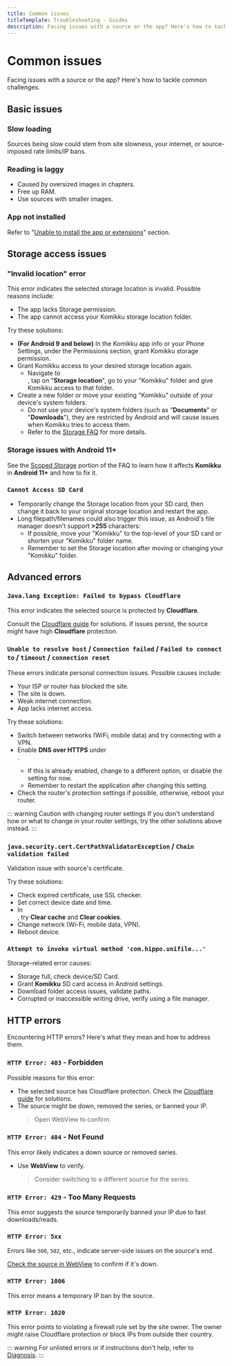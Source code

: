 ```yaml
---
title: Common issues
titleTemplate: Troubleshooting - Guides
description: Facing issues with a source or the app? Here's how to tackle common challenges.
---
```


# Common issues

Facing issues with a source or the app?
Here's how to tackle common challenges.

## Basic issues

### Slow loading
Sources being slow could stem from site slowness, your internet, or source-imposed rate limits/IP bans.

### Reading is laggy
* Caused by oversized images in chapters.
* Free up RAM.
* Use sources with smaller images.

### App not installed
Refer to "[Unable to install the app or extensions](/docs/guides/troubleshooting/#app-or-extension-installation-issues)" section.

## Storage access issues

### "Invalid location" error
This error indicates the selected storage location is invalid. Possible reasons include:
* The app lacks Storage permission.
* The app cannot access your Komikku storage location folder.

Try these solutions:
* **(For Android 9 and below)** In the Komikku app info or your Phone Settings, under the Permissions section, grant Komikku storage permission.
* Grant Komikku access to your desired storage location again.
  * Navigate to <nav to="data-and-storage">, tap on "**Storage location**", go to your "Komikku" folder and give Komikku access to that folder.
* Create a new folder or move your existing "Komikku" outside of your device's system folders.
  * Do not use your device's system folders (such as "**Documents**" or "**Downloads**"), they are restricted by Android and will cause issues when Komikku tries to access them.
  * Refer to the [Storage FAQ](/docs/faq/storage) for more details.

### Storage issues with Android 11+
See the [Scoped Storage](/docs/faq/storage#scoped-storage) portion of the FAQ to learn how it affects **Komikku** in **Android 11+** and how to fix it.

### `Cannot Access SD Card`
* Temporarily change the Storage location from your SD card, then change it back to your original storage location and restart the app.
* Long filepath/filenames could also trigger this issue, as Android's file manager doesn't support **>255** characters:
  * If possible, move your "Komikku" to the top-level of your SD card or shorten your "Komikku" folder name.
  * Remember to set the Storage location after moving or changing your "Komikku" folder.

## Advanced errors

### `Java.lang Exception: Failed to bypass Cloudflare`
This error indicates the selected source is protected by **Cloudflare**.

Consult the [Cloudflare guide](/docs/guides/troubleshooting/#cloudflare) for solutions.
If issues persist, the source might have high **Cloudflare** protection.

### `Unable to resolve host` / `Connection failed` / `Failed to connect to` / `timeout` / `connection reset`
These errors indicate personal connection issues. Possible causes include:

* Your ISP or router has blocked the site.
* The site is down.
* Weak internet connection.
* App lacks internet access.

Try these solutions:

* Switch between networks (WiFi, mobile data) and try connecting with a VPN.
* Enable **DNS over HTTPS** under <nav to="advanced">.
  * If this is already enabled, change to a different option, or disable the setting for now.
  * Remember to restart the application after changing this setting.
* Check the router's protection settings if possible, otherwise, reboot your router.

::: warning Caution with changing router settings
If you don't understand how or what to change in your router settings, try the other solutions above instead.
:::

### `java.security.cert.CertPathValidatorException` / `Chain validation failed`
Validation issue with source's certificate.

Try these solutions:

* Check expired certificate, use SSL checker.
* Set correct device date and time.
* In <nav to="advanced">, try **Clear cache** and **Clear cookies**.
* Change network (Wi-Fi, mobile data, VPN).
* Reboot device.

### `Attempt to invoke virtual method 'com.hippo.unifile...'`

Storage-related error causes:

* Storage full, check device/SD Card.
* Grant **Komikku** SD card access in Android settings.
* Download folder access issues, validate paths.
* Corrupted or inaccessible writing drive, verify using a file manager.

## HTTP errors
Encountering HTTP errors? Here's what they mean and how to address them.

### `HTTP Error: 403` - Forbidden
Possible reasons for this error:
* The selected source has Cloudflare protection. Check the [Cloudflare guide](/docs/guides/troubleshooting/#cloudflare) for solutions.
* The source might be down, removed the series, or banned your IP.
  > Open WebView to confirm.

### `HTTP Error: 404` - Not Found
This error likely indicates a down source or removed series.
* Use **WebView** to verify.
  > Consider switching to a different source for the series.

### `HTTP Error: 429` - Too Many Requests
This error suggests the source temporarily banned your IP due to fast downloads/reads.

### `HTTP Error: 5xx`
Errors like `500`, `502`, etc., indicate server-side issues on the source's end.

[Check the source in WebView](/docs/guides/troubleshooting/#accessing-websites-via-webview) to confirm if it's down.

### `HTTP Error: 1006`
This error means a temporary IP ban by the source.

### `HTTP Error: 1020`
This error points to violating a firewall rule set by the site owner.
The owner might raise Cloudflare protection or block IPs from outside their country.

::: warning
For unlisted errors or if instructions don't help, refer to [Diagnosis](/docs/guides/troubleshooting/diagnosis).
:::
